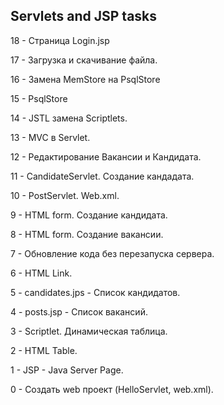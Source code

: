 Servlets and JSP tasks
----------------------

18 - Страница Login.jsp

17 - Загрузка и скачивание файла.

16 - Замена MemStore на PsqlStore

15 - PsqlStore

14 - JSTL замена Scriptlets.

13 - MVC в Servlet.

12 - Редактирование Вакансии и Кандидата.

11 - CandidateServlet. Создание кандадата.

10 - PostServlet. Web.xml.

9 - HTML form. Создание кандидата.

8 - HTML form. Создание вакансии.

7 - Обновление кода без перезапуска сервера. 

6 - HTML Link.

5 - candidates.jps - Список кандидатов.

4 - posts.jsp - Список вакансий.

3 - Scriptlet. Динамическая таблица.

2 - HTML Table.

1 - JSP - Java Server Page.

0 - Создать web проект (HelloServlet, web.xml).

